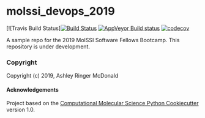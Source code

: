 molssi_devops_2019
==============================
[//]: # (Badges)
[![Travis Build Status][![Build Status](https://travis-ci.org/armcdona/molssi_devops_2019.svg?branch=master)](https://travis-ci.org/armcdona/molssi_devops_2019)
[![AppVeyor Build status](https://ci.appveyor.com/api/projects/status/REPLACE_WITH_APPVEYOR_LINK/branch/master?svg=true)](https://ci.appveyor.com/project/REPLACE_WITH_OWNER_ACCOUNT/molssi_devops_2019/branch/master)
[![codecov](https://codecov.io/gh/REPLACE_WITH_OWNER_ACCOUNT/molssi_devops_2019/branch/master/graph/badge.svg)](https://codecov.io/gh/REPLACE_WITH_OWNER_ACCOUNT/molssi_devops_2019/branch/master)

A sample repo for the 2019 MolSSI Software Fellows Bootcamp.  This repository is under development.

### Copyright

Copyright (c) 2019, Ashley Ringer McDonald


#### Acknowledgements

Project based on the
[Computational Molecular Science Python Cookiecutter](https://github.com/molssi/cookiecutter-cms) version 1.0.

